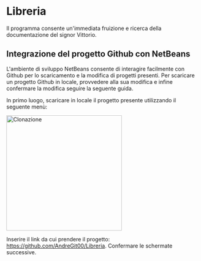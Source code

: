 # Libreria
Il programma consente un'immediata fruizione e ricerca della documentazione del signor Vittorio.

## Integrazione del progetto Github con NetBeans
L'ambiente di sviluppo NetBeans consente di interagire facilmente con Github per lo scaricamento e la modifica di progetti presenti. Per scaricare un progetto Github in locale, provvedere alla sua modifica e infine confermare la modifica seguire la seguente guida.

In primo luogo, scaricare in locale il progetto presente utilizzando il seguente menù:

<img width="301" alt="Clonazione" src="https://github.com/user-attachments/assets/f3ead4f0-2c5f-4d73-afc7-0953fd4cbb26">

Inserire il link da cui prendere il progetto: https://github.com/AndreGit00/Libreria. Confermare le schermate successive.
